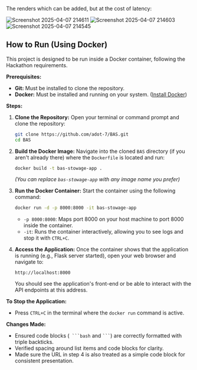 The renders which can be added, but at the cost of latency:

![Screenshot 2025-04-07 214611](https://github.com/user-attachments/assets/85086d73-8309-4b0a-90bc-79506d73bf1b)
![Screenshot 2025-04-07 214603](https://github.com/user-attachments/assets/2ab2f737-c4e0-41a6-9ade-1a7aac27576b)
![Screenshot 2025-04-07 214545](https://github.com/user-attachments/assets/b65e262f-a7e7-4c77-8c5d-1467fc9ac9d3)


## How to Run (Using Docker)

This project is designed to be run inside a Docker container, following the Hackathon requirements.

**Prerequisites:**

*   **Git:** Must be installed to clone the repository.
*   **Docker:** Must be installed and running on your system. ([Install Docker](https://docs.docker.com/get-docker/))

**Steps:**

1.  **Clone the Repository:**
    Open your terminal or command prompt and clone the repository:
    ```bash
    git clone https://github.com/adot-7/BAS.git
    cd BAS
    ```

2.  **Build the Docker Image:**
    Navigate into the cloned `BAS` directory (if you aren't already there) where the `Dockerfile` is located and run:
    ```bash
    docker build -t bas-stowage-app .
    ```
    *(You can replace `bas-stowage-app` with any image name you prefer)*

3.  **Run the Docker Container:**
    Start the container using the following command:
    ```bash
    docker run -d -p 8000:8000 -it bas-stowage-app
    ```
    *   `-p 8000:8000`: Maps port 8000 on your host machine to port 8000 inside the container.
    *   `-it`: Runs the container interactively, allowing you to see logs and stop it with `CTRL+C`.

4.  **Access the Application:**
    Once the container shows that the application is running (e.g., Flask server started), open your web browser and navigate to:
    ```
    http://localhost:8000
    ```
    You should see the application's front-end or be able to interact with the API endpoints at this address.

**To Stop the Application:**

*   Press `CTRL+C` in the terminal where the `docker run` command is active.

**Changes Made:**

*   Ensured code blocks (` ```bash` and ` ``` `) are correctly formatted with triple backticks.
*   Verified spacing around list items and code blocks for clarity.
*   Made sure the URL in step 4 is also treated as a simple code block for consistent presentation.

